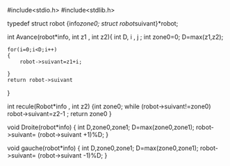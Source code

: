 #include<stdio.h>
#include<stdlib.h>



typedef struct robot
{info*zone0;
 struct robot*suivant}*robot;
 
 
 
 

int Avance(robot*info, int z1 , int z2){
	int D, i , j ; 
	int zone0=0;
	D=max(z1,z2);
	
	for(i=0;i<D;i++)
	{
		robot->suivant=z1+i;
		
	}
	return robot->suivant
    	
}		
	
int recule(Robot*info , int z2)
{int zone0;
 while (robot->suivant!=zone0)
    robot->suivant=z2-1 ;
  return zone0
}

void Droite(robot*info)
{ int D,zone0,zone1;
  D=max(zone0,zone1);
  robot->suivant= (robot->suivant +1)%D;
}


void gauche(robot*info)
{ int D,zone0,zone1;
  D=max(zone0,zone1);
  robot->suivant= (robot->suivant -1)%D;
}
	
